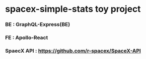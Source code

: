 # spacex-simple-stats toy project

### BE : GraphQL-Express(BE)
### FE : Apollo-React
### SpaecX API : https://github.com/r-spacex/SpaceX-API

